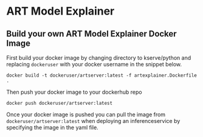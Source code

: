 # ART Model Explainer

## Build your own ART Model Explainer Docker Image


First build your docker image by changing directory to kserve/python and replacing `dockeruser` with your docker username in the snippet below.


`docker build -t dockeruser/artserver:latest -f artexplainer.Dockerfile .`

Then push your docker image to your dockerhub repo


`docker push dockeruser/artserver:latest`

Once your docker image is pushed you can pull the image from `dockeruser/artserver:latest` when deploying an inferenceservice by specifying the image in the yaml file.
